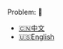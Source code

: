 Problem: :link: 
- [:cn:中文](https://leetcode-cn.com/problems/undefined)
- [:us:English](https://leetcode.com/problems/undefined)